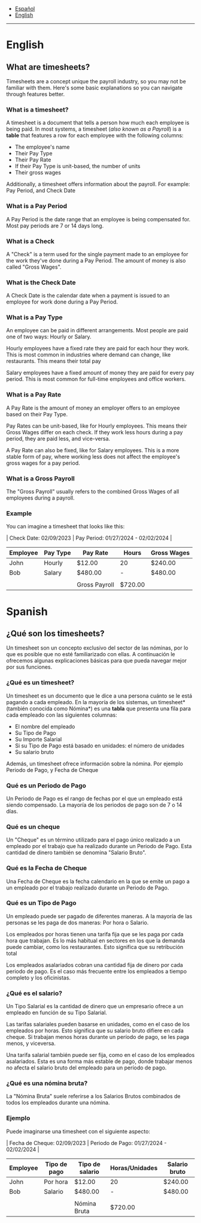 - [Español](#spanish)
- [English](#english)

---

# English

## What are timesheets?

Timesheets are a concept unique the payroll industry, so you may not be familiar with them. Here's some basic explanations so you can navigate through features better.

### What is a timesheet?

A timesheet is a document that tells a person how much each employee is being paid. In most systems, a timesheet (*also known as a Payroll*) is a **table** that features a row for each employee with the following columns:

- The employee's name
- Their Pay Type
- Their Pay Rate
- If their Pay Type is unit-based, the number of units
- Their gross wages

Additionally, a timesheet offers information about the payroll. For example: Pay Period, and Check Date

### What is a Pay Period

A Pay Period is the date range that an employee is being compensated for. Most pay periods are 7 or 14 days long.

### What is a Check

A "Check" is a term used for the single payment made to an employee for the work they've done during a Pay Period. The amount of money is also called "Gross Wages".

### What is the Check Date

A Check Date is the calendar date when a payment is issued to an employee for work done during a Pay Period.

### What is a Pay Type

An employee can be paid in different arrangements. Most people are paid one of two ways: Hourly or Salary.

Hourly employees have a fixed rate they are paid for each hour they work. This is most common in industries where demand can change, like restaurants. This means their total pay

Salary employees have a fixed amount of money they are paid for every pay period. This is most common for full-time employees and office workers.

### What is a Pay Rate

A Pay Rate is the amount of money an employer offers to an employee based on their Pay Type.

Pay Rates can be unit-based, like for Hourly employees. This means their Gross Wages differ on each check. If they work less hours during a pay period, they are paid less, and vice-versa.

A Pay Rate can also be fixed, like for Salary employees. This is a more stable form of pay, where working less does not affect the employee's gross wages for a pay period.

### What is a Gross Payroll

The "Gross Payroll" usually refers to the combined Gross Wages of all employees during a payroll.

### Example

You can imagine a timesheet that looks like this:

| Check Date: 02/09/2023 | Pay Period: 01/27/2024 - 02/02/2024 |

| Employee | Pay Type | Pay Rate      | Hours   | Gross Wages |
|----------|----------|---------------|---------|-------------|
| John     | Hourly   | $12.00        | 20      | $240.00     |
| Bob      | Salary   | $480.00       | -       | $480.00     |
|          |          |               |         |             |
|          |          | Gross Payroll | $720.00 |             |

# Spanish

## ¿Qué son los timesheets?

Un timesheet son un concepto exclusivo del sector de las nóminas, por lo que es posible que no esté familiarizado con ellas. A continuación le ofrecemos algunas explicaciones básicas para que pueda navegar mejor por sus funciones.

### ¿Qué es un timesheet?

Un timesheet es un documento que le dice a una persona cuánto se le está pagando a cada empleado. En la mayoría de los sistemas, un timesheet*(también conocida como Nómina*) es una **tabla** que presenta una fila para cada empleado con las siguientes columnas:

- El nombre del empleado
- Su Tipo de Pago
- Su Importe Salarial
- Si su Tipo de Pago está basado en unidades: el número de unidades
- Su salario bruto

Además, un timesheet ofrece información sobre la nómina. Por ejemplo Periodo de Pago, y Fecha de Cheque

### Qué es un Periodo de Pago

Un Periodo de Pago es el rango de fechas por el que un empleado está siendo compensado. La mayoría de los periodos de pago son de 7 o 14 días.

### Qué es un cheque

Un "Cheque" es un término utilizado para el pago único realizado a un empleado por el trabajo que ha realizado durante un Periodo de Pago. Esta cantidad de dinero también se denomina "Salario Bruto".

### Qué es la Fecha de Cheque

Una Fecha de Cheque es la fecha calendario en la que se emite un pago a un empleado por el trabajo realizado durante un Periodo de Pago.

### Qué es un Tipo de Pago

Un empleado puede ser pagado de diferentes maneras. A la mayoría de las personas se les paga de dos maneras: Por hora o Salario.

Los empleados por horas tienen una tarifa fija que se les paga por cada hora que trabajan. Es lo más habitual en sectores en los que la demanda puede cambiar, como los restaurantes. Esto significa que su retribución total

Los empleados asalariados cobran una cantidad fija de dinero por cada periodo de pago. Es el caso más frecuente entre los empleados a tiempo completo y los oficinistas.

### ¿Qué es el salario?

Un Tipo Salarial es la cantidad de dinero que un empresario ofrece a un empleado en función de su Tipo Salarial.

Las tarifas salariales pueden basarse en unidades, como en el caso de los empleados por horas. Esto significa que su salario bruto difiere en cada cheque. Si trabajan menos horas durante un período de pago, se les paga menos, y viceversa.

Una tarifa salarial también puede ser fija, como en el caso de los empleados asalariados. Esta es una forma más estable de pago, donde trabajar menos no afecta el salario bruto del empleado para un período de pago.

### ¿Qué es una nómina bruta?

La "Nómina Bruta" suele referirse a los Salarios Brutos combinados de todos los empleados durante una nómina.

### Ejemplo

Puede imaginarse una timesheet con el siguiente aspecto:

\| Fecha de Cheque: 02/09/2023 | Periodo de Pago: 01/27/2024 - 02/02/2024 |

| Employee | Tipo de pago | Tipo de salario | Horas/Unidades | Salario bruto |
|----------|--------------|-----------------|----------------|---------------|
| John     | Por hora     | $12.00          | 20             | $240.00       |
| Bob      | Salario      | $480.00         | -              | $480.00       |
|          |              |                 |                |               |
|          |              | Nómina Bruta    | $720.00        |               |
